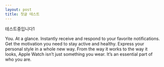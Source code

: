 ```yaml
---
layout: post
title: 첫글 테스트
---
```


테스트중입니다1


You. At a glance.
Instantly receive and respond to your favorite notifications. Get the motivation you need to stay active and healthy. Express your personal style in a whole new way. From the way it works to the way it looks, Apple Watch isn’t just something you wear. It’s an essential part of who you are.

